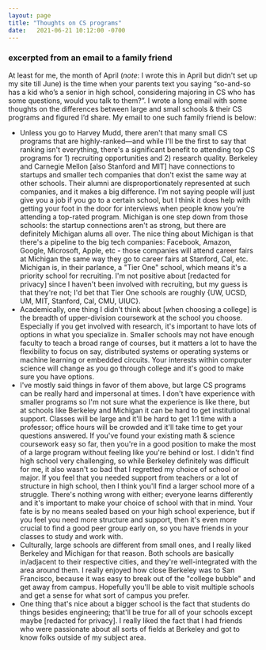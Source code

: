 ```yaml
---
layout: page
title: "Thoughts on CS programs"
date:   2021-06-21 10:12:00 -0700
---
```


### excerpted from an email to a family friend

At least for me, the month of April (_note_: I wrote this in April but didn't set up my site till June) is the time when your parents text you saying “so-and-so has a kid who’s a senior in high school, considering majoring in CS who has some questions, would you talk to them?”. I wrote a long email with some thoughts on the differences between large and small schools & their CS programs and figured I’d share. My email to one such family friend is below:

- Unless you go to Harvey Mudd, there aren't that many small CS programs that are highly-ranked—and while I'll be the first to say that ranking isn't everything, there's a significant benefit to attending top CS programs for 1) recruiting opportunities and 2) research quality. Berkeley and Carnegie Mellon [also Stanford and MIT] have connections to startups and smaller tech companies that don't exist the same way at other schools. Their alumni are disproportionately represented at such companies, and it makes a big difference. I'm not saying people will just give you a job if you go to a certain school, but I think it does help with getting your foot in the door for interviews when people know you're attending a top-rated program. Michigan is one step down from those schools: the startup connections aren't as strong, but there are definitely Michigan alums all over. The nice thing about Michigan is that there's a pipeline to the big tech companies: Facebook, Amazon, Google, Microsoft, Apple, etc - those companies will attend career fairs at Michigan the same way they go to career fairs at Stanford, Cal, etc. Michigan is, in their parlance, a "Tier One" school, which means it's a priority school for recruiting. I'm not positive about [redacted for privacy] since I haven't been involved with recruiting, but my guess is that they're not; I'd bet that Tier One schools are roughly {UW, UCSD, UM, MIT, Stanford, Cal, CMU, UIUC}. 
- Academically, one thing I didn't think about [when choosing a college] is the breadth of upper-division coursework at the school you choose. Especially if you get involved with research, it's important to have lots of options in what you specialize in. Smaller schools may not have enough faculty to teach a broad range of courses, but it matters a lot to have the flexibility to focus on say, distributed systems or operating systems or machine learning or embedded circuits. Your interests within computer science will change as you go through college and it's good to make sure you have options.
- I've mostly said things in favor of them above, but large CS programs can be really hard and impersonal at times. I don't have experience with smaller programs so I'm not sure what the experience is like there, but at schools like Berkeley and Michigan it can be hard to get institutional support. Classes will be large and it'll be hard to get 1:1 time with a professor; office hours will be crowded and it'll take time to get your questions answered. If you've found your existing math & science coursework easy so far, then you're in a good position to make the most of a large program without feeling like you're behind or lost. I didn't find high school very challenging, so while Berkeley definitely was difficult for me, it also wasn't so bad that I regretted my choice of school or major. If you feel that you needed support from teachers or a lot of structure in high school, then I think you'll find a larger school more of a struggle. There's nothing wrong with either; everyone learns differently and it's important to make your choice of school with that in mind. Your fate is by no means sealed based on your high school experience, but if you feel you need more structure and support, then it's even more crucial to find a good peer group early on, so you have friends in your classes to study and work with.
- Culturally, large schools are different from small ones, and I really liked Berkeley and Michigan for that reason. Both schools are basically in/adjacent to their respective cities, and they're well-integrated with the area around them. I really enjoyed how close Berkeley was to San Francisco, because it was easy to break out of the "college bubble" and get away from campus. Hopefully you'll be able to visit multiple schools and get a sense for what sort of campus you prefer. 
- One thing that's nice about a bigger school is the fact that students do things besides engineering; that'll be true for all of your schools except maybe [redacted for privacy]. I really liked the fact that I had friends who were passionate about all sorts of fields at Berkeley and got to know folks outside of my subject area.